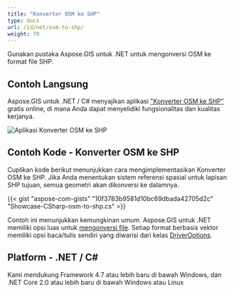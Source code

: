 ```yaml
---
title: "Konverter OSM ke SHP"
type: docs
url: /id/net/osm-to-shp/
weight: 70
---
```


Gunakan pustaka Aspose.GIS untuk .NET untuk mengonversi OSM ke format file SHP.

## **Contoh Langsung**

Aspose.GIS untuk .NET / C# menyajikan aplikasi ["Konverter OSM ke SHP"](https://products.aspose.app/gis/conversion/osm-to-shp) gratis online, di mana Anda dapat menyelidiki fungsionalitas dan kualitas kerjanya.

![Aplikasi Konverter OSM ke SHP](conversion.png)

## **Contoh Kode - Konverter OSM ke SHP**

Cuplikan kode berikut menunjukkan cara mengimplementasikan Konverter OSM ke SHP. Jika Anda menentukan sistem referensi spasial untuk lapisan SHP tujuan, semua geometri akan dikonversi ke dalamnya. 

{{< gist "aspose-com-gists" "10f3783b9581d10bc69dbada42705d2c" "Showcase-CSharp-osm-to-shp.cs" >}}

Contoh ini menunjukkan kemungkinan umum. Aspose.GIS untuk .NET memiliki opsi luas untuk [mengonversi file](https://docs.aspose.com/gis/net/vector-layers/). Setiap format berbasis vektor memiliki opsi baca/tulis sendiri yang diwarisi dari kelas [DriverOptions](https://reference.aspose.com/gis/net/aspose.gis/driveroptions).

## **Platform - .NET / C#**

Kami mendukung Framework 4.7 atau lebih baru di bawah Windows, dan .NET Core 2.0 atau lebih baru di bawah Windows atau Linux
